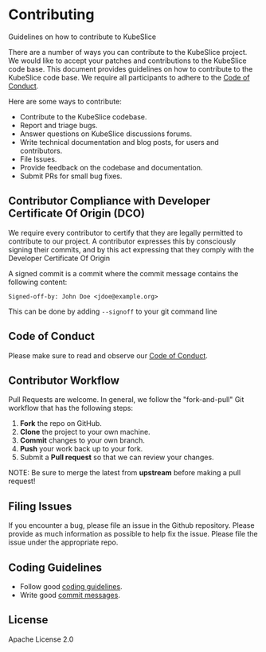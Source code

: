 # Contributing

Guidelines on how to contribute to KubeSlice

There are a number of ways you can contribute to the KubeSlice project. We would like to accept your patches and contributions to the KubeSlice code base. This document provides guidelines on how to contribute to the KubeSlice code base. We require all participants to adhere to the [Code of Conduct](https://github.com/kubeslice/dns/blob/master/code_of_conduct.md).


Here are some ways to contribute:

* Contribute to the KubeSlice codebase.
* Report and triage bugs.
* Answer questions on KubeSlice discussions forums.
* Write technical documentation and blog posts, for users and contributors.
* File Issues.
* Provide feedback on the codebase and documentation.
* Submit PRs for small bug fixes.

## Contributor Compliance with Developer Certificate Of Origin (DCO)

We require every contributor to certify that they are legally permitted to contribute to our project. A contributor expresses this by consciously signing their commits, and by this act expressing that they comply with the Developer Certificate Of Origin

A signed commit is a commit where the commit message contains the following content:

`Signed-off-by: John Doe <jdoe@example.org>`

This can be done by adding `--signoff` to your git command line

## Code of Conduct
Please make sure to read and observe our [Code of Conduct](https://github.com/kubeslice/dns/blob/master/code_of_conduct.md).

## Contributor Workflow

Pull Requests are welcome. In general, we follow the "fork-and-pull" Git workflow that has the following steps:

1. **Fork** the repo on GitHub.
2. **Clone** the project to your own machine.
3. **Commit** changes to your own branch.
4. **Push** your work back up to your fork.
5. Submit a **Pull request** so that we can review your changes.

NOTE: Be sure to merge the latest from **upstream** before making a pull request!

## Filing Issues
If you encounter a bug, please file an issue in the Github repository. Please provide as much information as possible to help fix the issue. Please file the issue under the appropriate repo.

## Coding Guidelines
* Follow good [coding guidelines](https://github.com/golang/go/wiki/CodeReviewComments).
* Write good [commit messages](https://github.com/angular/angular/blob/main/CONTRIBUTING.md#-commit-message-format).

## License
Apache License 2.0
